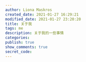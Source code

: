 ```yaml
---
author: Liona Maskros
created_date: 2021-01-27 16:29:21
modified_date: 2021-01-27 23:20:20
title: 关于我
tags: me
description: 关于我的一些事情
categories:
publish: true
show_comments: true
secret_code:
---
```


